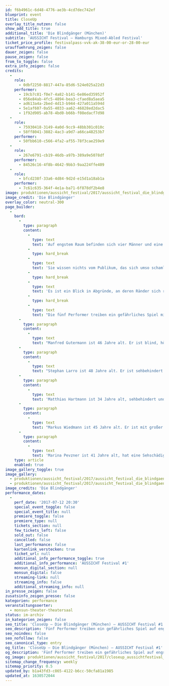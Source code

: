```yaml
---
id: f6b4961c-6d48-4776-ae3b-4cd7dec742ef
blueprint: event
title: CloseUp
overlay_title_nutzen: false
show_add_title: true
additional_title: 'Die Blindgänger (München)'
subtitle: 'AUSSICHT Festival – Hamburgs Mixed-Abled Festival'
ticket_price_profile: festivalpass-vvk-ak-38-00-eur-or-28-00-eur
urauffuehrung_zeigen: false
dauer_zeigen: false
pause_zeigen: false
from_to_toggle: false
extra_info_zeigen: false
credits:
  -
    role:
      - 0dbf2250-8817-447a-85d6-524e025a22d3
    performer:
      - 19cb7c81-f0e7-4a82-b141-6e86ed35952f
      - 056e84ab-4fc5-4894-bea3-cfaed8a5aea5
      - ad613a4a-2bed-4d13-b944-427a011a594d
      - 5e1af607-0a55-4033-aa62-46828ed2dac5
      - 1f92d905-ab78-4bd0-b66b-f08edacf7d98
  -
    role:
      - 75930418-3149-4a0d-9cc9-48bb301c010c
      - 58ff8041-3882-4ac3-a9d7-a66ca48253b7
    performer:
      - 50fbb610-c566-4fa2-af55-78f3cae259e9
  -
    role:
      - 267e6791-cb19-46db-a97b-389a9e5078df
    performer:
      - 84526c16-4f8b-4642-9bb3-9aa224ffe409
  -
    role:
      - bfcd238f-33a6-4d84-9d2d-e15d1a18ab1a
    performer:
      - 7c61c635-364f-4e1a-ba71-6f878df2b4e8
image: produktionen/aussicht_festival/2017/aussicht_festival_die_blindgaenger_02.jpg
image_credit: 'Die Blindgänger'
overlay_color: neutral-300
page_builder:
  -
    bard:
      -
        type: paragraph
        content:
          -
            type: text
            text: 'Auf engstem Raum befinden sich vier Männer und eine Frau. Nennen wir den Raum eine Wohnküche. Nennen wir die vier Männer und die eine Frau eine Wohngruppe.'
          -
            type: hard_break
          -
            type: text
            text: 'Sie wissen nichts vom Publikum, das sich umso schamloser Einblick verschaffen kann in den unverstellten Alltag der Fünf.'
          -
            type: hard_break
          -
            type: text
            text: 'Es ist ein Blick in Abgründe, an deren Ränder sich retardierende Harmlosigkeiten abspielen im Schutz eines Raums. Der Raum zieht die Blicke an sich, zumal, wenn sich die Mitbewohner als Behinderte erweisen. Jeder Ortswechsel ist eine Grenzüberschreitung, eine Befreiung auf Kosten des Vertrauten. Es gibt Momente des Glücks. Es gibt Momente des Risikos.'
          -
            type: hard_break
          -
            type: text
            text: "Die fünf Performer treiben ein gefährliches Spiel mit dem Raum, loten ihn aus. Untersuchen. Und müssen erfahren wie eng Freiheit und Unfreiheit beieinander liegen. Wie es ausgeht, weiß keiner.\_"
      -
        type: paragraph
        content:
          -
            type: text
            text: "Manfred Gutermann ist 46 Jahre alt. Er ist blind, hörgeschädigt und lernbehindert. Er besucht die Werkstattmanufaktur der SWW in München. Neben der Schauspielerei arbeitet er noch als Keramiker. Seit 2004 arbeitet er regelmäßig im Theaterensemble. Er hat einen breiten und sehr professionellen Erfahrungsschatz im performativen Theater anzubieten. Aktuell ist er in Ingolstadt im Altstadttheater in der Produktion „Sinne“ engagiert.\_"
      -
        type: paragraph
        content:
          -
            type: text
            text: "Stephan Larro ist 48 Jahre alt. Er ist sehbehindert mit autistischen Zügen. Neben der Schauspielerei arbeitet er auch in der SWW Werkstattmanufaktur als Keramiker. Auch er hat sich seit 2004 regelmäßig mit professionellem Theaterspielen beschäftigt. Er war bei allen Produktionen der Blindgänger dabei und hat bereits erfolgreich in 3 Produktionen im Münchner Residenztheater mitgewirkt. Zusätzlich zur darstellenden Kunst malt Stephan mit Leidenschaft und gehörte 2016 zu den Preisträgern der Ausstellung „I Art my Office“.\_"
      -
        type: paragraph
        content:
          -
            type: text
            text: 'Matthias Hartmann ist 34 Jahre alt, sehbehindert und hat eine Intelligenzminderung. Er kam 2009 zu den Blindgängern dazu und hat sich seit dem auch zu einem professionellen Schauspieler entwickelt. Zusätzlich zur darstellenden Kunst hat er sich in den letzten Jahre auch viel mit Lyrik und der bilden Kunst auseinandergesetzt. So war er 2016 Preisträgern eines Literaturwettbewerbs der „Wortfinder“.'
      -
        type: paragraph
        content:
          -
            type: text
            text: "Markus Wiedmann ist 45 Jahre alt. Er ist mit großer Leidenschaft Musiker. Er hat viele Jahre bei den „Blinden Musiker München“ im Ensemble musiziert. Seit 2004 ist er auch als Schauspieler bei den Blindgängern tätig und bereichert die Theatergruppe durch sein musikalisches Talent. Er ist Mitglied des SWW Kammerchors, der seit letztem Jahr 2016 mit dem Uni Chor der LMU München zusammen arbeitet.\_"
      -
        type: paragraph
        content:
          -
            type: text
            text: 'Marina Pevzner ist 41 Jahre alt, hat eine Sehschädigung und arbeitet als Altenpflegerin in einer Seniorenresidenz in Taufkirchen in der Nähe von München. Seit 2005 spielt sie im Theaterensemble „Die Blindgänger“ mit. Ihre große Leidenschaft zum Theater hat sie all die Jahre motiviert sich regemäßig weiterzubilden, so dass sie sich zu einer großartigen, professionellen Schauspielerin entwickelt hat. 2015 war sie in zwei Produktionen im Residenztheater München bei der Reihe „Nachts und Nebenbei“ engagiert.'
    type: article
    enabled: true
image_gallery_toggle: true
image_gallery:
  - produktionen/aussicht_festival/2017/aussicht_festival_die_blindgaenger_01.jpg
  - produktionen/aussicht_festival/2017/aussicht_festival_die_blindgaenger_02.jpg
image_credits: 'Die Blindgänger'
performance_dates:
  -
    perf_date: '2017-07-12 20:30'
    special_event_toggle: false
    special_event_title: null
    premiere_toggle: false
    premiere_type: null
    tickets_section: null
    few_tickets_left: false
    sold_out: false
    cancelled: false
    last_performance: false
    kartenlink_verstecken: true
    ticket_url: null
    additional_info_performance_toggle: true
    additional_info_performance: 'AUSSICHT Festival #1'
    monsun_digital_section: null
    monsun_digital: false
    streaming-link: null
    streaming_info: false
    additional_streaming_info: null
in_presse_zeigen: false
zusatsinfo_zeigen_presse: false
kategorien: performance
veranstaltungsoerter:
  - monsun-theater-theatersaal
status: im-archiv
in_kategorien_zeigen: false
seo_title: 'CloseUp – Die Blindgänger (München) – AUSSICHT Festival #1'
seo_description: 'Fünf Performer treiben ein gefährliches Spiel auf engstem Raum, loten ihn aus. Und müssen erfahren wie eng Freiheit und Unfreiheit beieinander liegen.'
seo_noindex: false
seo_nofollow: false
seo_canonical_type: entry
og_title: 'CloseUp – Die Blindgänger (München) – AUSSICHT Festival #1'
og_description: 'Fünf Performer treiben ein gefährliches Spiel auf engstem Raum, loten ihn aus. Und müssen erfahren wie eng Freiheit und Unfreiheit beieinander liegen.'
og_image: produktionen/aussicht_festival/2017/closeup_aussichtfestival_social_media_image.jpg
sitemap_change_frequency: weekly
sitemap_priority: 0.5
updated_by: b1a43fd3-c865-4122-b6cc-50cfa81a1985
updated_at: 1630572044
---
```

